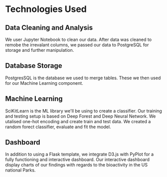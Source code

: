 # Technologies Used

## Data Cleaning and Analysis

We user Jupyter Notebook to clean our data. After data was cleaned to remobe the irrevalant columns, we passed our data to PostgreSQL for storage and further manipulation.


## Database Storage

PostgresSQL is the database we used to merge tables. These we then used for our Machine Learning component.

## Machine Learning

SciKitLearn is the ML library we'll be using to create a classifier. Our training and testing setup is based on Deep Forest and Deep Neural Network. We utalised one-hot encoding and create train and test data. We created a random forect classifier, evaluate and fit the model.

## Dashboard
In addition to using a Flask template, we integrate D3.js with PyPlot for a fully functioning and interactive dashboard. Our interactive dashboard display charts of our findings with regards to the bioactivity in the US national Parks.

